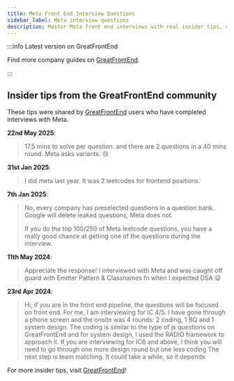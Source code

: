 ```yaml
---
title: Meta Front End Interview Questions
sidebar_label: Meta interview questions
description: Master Meta front end interviews with real insider tips, coding challenges, and proven strategies from successful candidates. Free expert guide.
---
```


:::info Latest version on GreatFrontEnd

Find more company guides on [GreatFrontEnd](https://www.greatfrontend.com/interviews/company?utm_source=frontendinterviewhandbook&utm_medium=referral&gnrs=frontendinterviewhandbook).

:::

## Insider tips from the GreatFrontEnd community

These tips were shared by [GreatFrontEnd](https://www.greatfrontend.com/?utm_source=frontendinterviewhandbook&utm_medium=referral&gnrs=frontendinterviewhandbook) users who have completed interviews with Meta.

**22nd May 2025**:

> 17.5 mins to solve per question. and there are 2 questions in a 40 mins round. Meta asks variants. 😢

**31st Jan 2025**:

> I did meta last year. It was 2 leetcodes for frontend positions.

**7th Jan 2025**:

> No, every company has preselected questions in a question bank. Google will delete leaked questions, Meta does not.
>
> If you do the top 100/250 of Meta leetcode questions, you have a really good chance at getting one of the questions during the interview.

**11th May 2024**:

> Appreciate the response! I interviewed with Meta and was caught off guard with Emitter Pattern & Classnames fn when I expected DSA 😦

**23rd Apr 2024**:

> Hi, if you are in the front end pipeline, the questions will be focused on front end. For me, I am interviewing for IC 4/5. I have gone through a phone screen and the onsite was 4 rounds: 2 coding, 1 BQ and 1 system design. The coding is similar to the type of js questions on GreatFrontEnd and for system design, I used the RADIO framework to approach it. If you are interviewing for IC6 and above, I think you will need to go through one more design round but one less coding The next step is team matching. It could take a while, so it depends

For more insider tips, visit [GreatFrontEnd](https://www.greatfrontend.com/?utm_source=frontendinterviewhandbook&utm_medium=referral&gnrs=frontendinterviewhandbook)!
